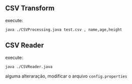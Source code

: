 ## CSV Transform

execute:
```bash
java ./CSVProcessing.java test.csv , name,age,height
```

## CSV Reader

execute:
```bash
java ./CSVReader.java
```

alguma alteraração, modificar o arquivo `config.properties`